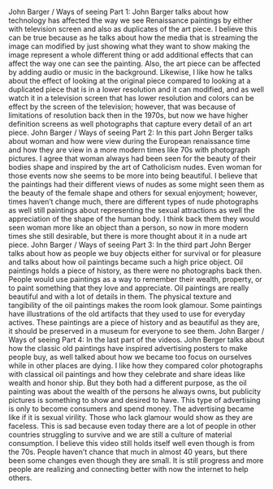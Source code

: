 John Barger / Ways of seeing Part 1:
John Barger talks about how technology has affected the way we see Renaissance paintings by either with television screen and
also as duplicates of the art piece. I believe this can be true because as he talks about how the media that is streaming the
image can modified by just showing what they want to show making the image represent a whole different thing or add additional
effects that can affect the way one can see the painting. Also, the art piece can be affected by adding audio or music in the background.
Likewise, I like how he talks about the effect of looking at the original piece compared to looking at a duplicated piece that
is in a lower resolution and it can modified, and as well watch it in a television screen that has lower resolution and colors
can be effect by the screen of the television; however, that was because of limitations of resolution back then in the 1970s, but
now we have higher definition screens as well photographs that capture every detail of an art piece. 
John Barger / Ways of seeing Part 2:
In this part John Berger talks about woman and how were view during the European renaissance time and how they are view in a more modern
times like 70s with photograph pictures. I agree that woman always had been seen for the beauty of their bodies shape and inspired
by the art of Catholicism nudes. Even woman for those events now she seems to be more into being beautiful. I believe that the paintings
had their different views of nudes as some might seen them as the beauty of the female shape and others for sexual enjoyment; however,
times haven’t change much, there are different types of nude photographs as well still paintings about representing the sexual attractions
as well the appreciation of the shape of the human body. I think back them they would seen woman more like an object than a person,
so now in more modern times she still desirable, but there is more thought about it in a nude art piece.
John Barger / Ways of seeing Part 3:
In the third part John Berger talks about how as people we buy objects either for survival or for pleasure and talks about how
oil paintings became such a high price object. Oil paintings holds a piece of history, as there were no photographs back then.
People would use paintings as a way to remember their wealth, property, or to paint something that they love and appreciate.
Oil paintings are really beautiful and with a lot of details in them. The physical texture and tangibility of the oil paintings
makes the room look glamour. Some paintings have illustrations of the old artifacts that they used to use for everyday actives.
These paintings are a piece of history and as beautiful as they are, it should be preserved in a museum for everyone to see them. 
John Barger / Ways of seeing Part 4:
In the last part of the videos. John Berger talks about how the classic old paintings have inspired advertising posters to make
people buy, as well talked about how we became too focus on ourselves while in other places are dying. I like how they compared
color photographs with classical oil paintings and how they celebrate and share ideas like wealth and honor ship. But they both had
a different purpose, as the oil painting was about the wealth of the persons he always owns, but publicity pictures is something
to show and desired to have. This type of advertising is only to become consumers and spend money. The advertising became like
if it is sexual virility. Those who lack glamour would show as they are faceless. This is sad because even today there are a lot
of people in other countries struggling to survive and we are still a culture of material consumption. I believe this video still holds
itself well even though is from the 70s. People haven’t chance that much in almost 40 years, but there been some changes even though
they are small. It is still progress and more people are realizing and connecting better with now the internet to help others.    
